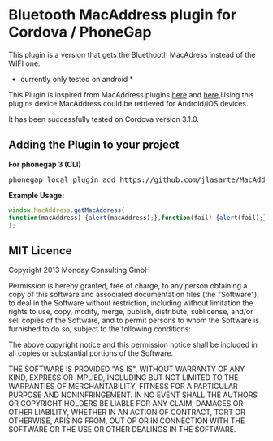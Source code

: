 # Bluetooth MacAddress plugin for Cordova / PhoneGap

This plugin is a version that gets the Bluethooth MacAdress instead of the WIFI one.

* currently only tested on android *

This Plugin is inspired from MacAddress plugins
[here](https://github.com/purplecabbage/phonegap-plugins/tree/master/Android/MacAddress)
and [here](https://github.com/jcesarmobile/my-phonegap-plugins/tree/master/iOS/MacAddressPlugin),Using this plugins 
device MacAddress could be retrieved for Android/iOS devices.


It has been successfully tested on Cordova version 3.1.0.

## Adding the Plugin to your project ##

**For phonegap 3 (CLI)**
<pre>
phonegap local plugin add https://github.com/jlasarte/MacAddress.git
</pre>

**Example Usage:**

```js
window.MacAddress.getMacAddress(
function(macAddress) {alert(macAddress);},function(fail) {alert(fail);}
);
```

## MIT Licence

Copyright 2013 Monday Consulting GmbH

Permission is hereby granted, free of charge, to any person obtaining
a copy of this software and associated documentation files (the
"Software"), to deal in the Software without restriction, including
without limitation the rights to use, copy, modify, merge, publish,
distribute, sublicense, and/or sell copies of the Software, and to
permit persons to whom the Software is furnished to do so, subject to
the following conditions:

The above copyright notice and this permission notice shall be
included in all copies or substantial portions of the Software.

THE SOFTWARE IS PROVIDED "AS IS", WITHOUT WARRANTY OF ANY KIND,
EXPRESS OR IMPLIED, INCLUDING BUT NOT LIMITED TO THE WARRANTIES OF
MERCHANTABILITY, FITNESS FOR A PARTICULAR PURPOSE AND
NONINFRINGEMENT. IN NO EVENT SHALL THE AUTHORS OR COPYRIGHT HOLDERS BE
LIABLE FOR ANY CLAIM, DAMAGES OR OTHER LIABILITY, WHETHER IN AN ACTION
OF CONTRACT, TORT OR OTHERWISE, ARISING FROM, OUT OF OR IN CONNECTION
WITH THE SOFTWARE OR THE USE OR OTHER DEALINGS IN THE SOFTWARE.
